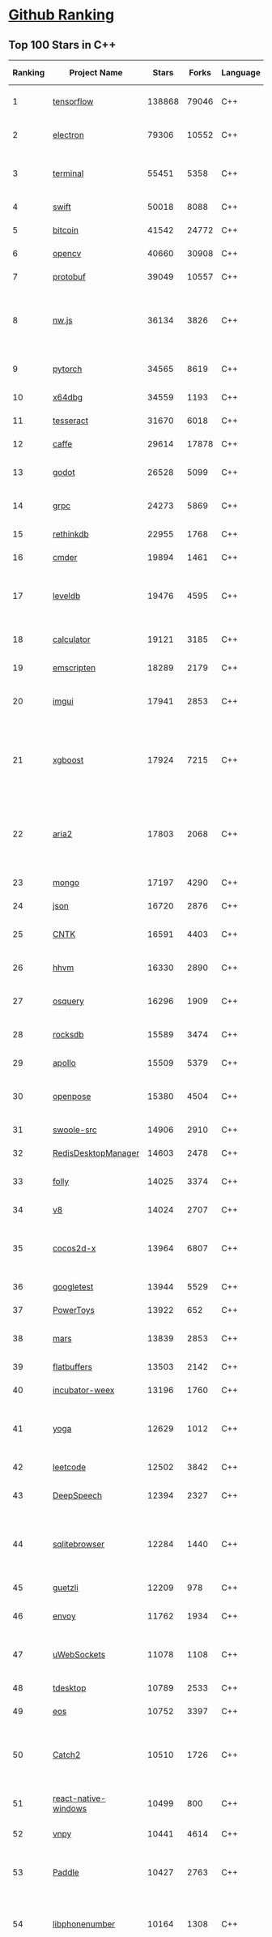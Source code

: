 [Github Ranking](../README.md)
==========

## Top 100 Stars in C\+\+

| Ranking | Project Name | Stars | Forks | Language | Open Issues | Description | Last Commit |
| ------- | ------------ | ----- | ----- | -------- | ----------- | ----------- | ----------- |
| 1 | [tensorflow](https://github.com/tensorflow/tensorflow) | 138868 | 79046 | C++ | 3188 | An Open Source Machine Learning Framework for Everyone | 2019-12-13T10:55:13Z |
| 2 | [electron](https://github.com/electron/electron) | 79306 | 10552 | C++ | 1250 | :electron: Build cross-platform desktop apps with JavaScript, HTML, and CSS | 2019-12-13T09:57:37Z |
| 3 | [terminal](https://github.com/microsoft/terminal) | 55451 | 5358 | C++ | 830 | The new Windows Terminal, and the original Windows console host - all in the same place! | 2019-12-13T01:48:07Z |
| 4 | [swift](https://github.com/apple/swift) | 50018 | 8088 | C++ | 433 | The Swift Programming Language | 2019-12-13T10:40:36Z |
| 5 | [bitcoin](https://github.com/bitcoin/bitcoin) | 41542 | 24772 | C++ | 1089 | Bitcoin Core integration/staging tree | 2019-12-13T10:27:47Z |
| 6 | [opencv](https://github.com/opencv/opencv) | 40660 | 30908 | C++ | 1762 | Open Source Computer Vision Library | 2019-12-13T10:44:54Z |
| 7 | [protobuf](https://github.com/protocolbuffers/protobuf) | 39049 | 10557 | C++ | 816 | Protocol Buffers - Google's data interchange format | 2019-12-13T02:24:45Z |
| 8 | [nw.js](https://github.com/nwjs/nw.js) | 36134 | 3826 | C++ | 753 | Call all Node.js modules directly from DOM/WebWorker and enable a new way of writing applications with all Web technologies. | 2019-12-12T23:23:42Z |
| 9 | [pytorch](https://github.com/pytorch/pytorch) | 34565 | 8619 | C++ | 4741 | Tensors and Dynamic neural networks in Python with strong GPU acceleration | 2019-12-13T10:03:50Z |
| 10 | [x64dbg](https://github.com/x64dbg/x64dbg) | 34559 | 1193 | C++ | 371 | An open-source x64/x32 debugger for windows. | 2019-12-08T09:24:22Z |
| 11 | [tesseract](https://github.com/tesseract-ocr/tesseract) | 31670 | 6018 | C++ | 253 | Tesseract Open Source OCR Engine (main repository) | 2019-12-13T08:52:19Z |
| 12 | [caffe](https://github.com/BVLC/caffe) | 29614 | 17878 | C++ | 1084 | Caffe: a fast open framework for deep learning. | 2019-12-12T09:30:11Z |
| 13 | [godot](https://github.com/godotengine/godot) | 26528 | 5099 | C++ | 5917 | Godot Engine – Multi-platform 2D and 3D game engine | 2019-12-13T10:56:12Z |
| 14 | [grpc](https://github.com/grpc/grpc) | 24273 | 5869 | C++ | 989 | The C based gRPC (C++, Python, Ruby, Objective-C, PHP, C#) | 2019-12-13T08:58:03Z |
| 15 | [rethinkdb](https://github.com/rethinkdb/rethinkdb) | 22955 | 1768 | C++ | 1442 | The open-source database for the realtime web. | 2019-12-13T06:53:31Z |
| 16 | [cmder](https://github.com/cmderdev/cmder) | 19894 | 1461 | C++ | 9 | Lovely console emulator package for Windows | 2019-12-05T18:23:38Z |
| 17 | [leveldb](https://github.com/google/leveldb) | 19476 | 4595 | C++ | 130 | LevelDB is a fast key-value storage library written at Google that provides an ordered mapping from string keys to string values. | 2019-12-12T12:40:48Z |
| 18 | [calculator](https://github.com/microsoft/calculator) | 19121 | 3185 | C++ | 139 | Windows Calculator: A simple yet powerful calculator that ships with Windows | 2019-12-13T04:27:26Z |
| 19 | [emscripten](https://github.com/emscripten-core/emscripten) | 18289 | 2179 | C++ | 744 | Emscripten: An LLVM-to-Web Compiler | 2019-12-13T08:33:40Z |
| 20 | [imgui](https://github.com/ocornut/imgui) | 17941 | 2853 | C++ | 458 | Dear ImGui: Bloat-free Immediate Mode Graphical User interface for C++ with minimal dependencies | 2019-12-13T11:00:03Z |
| 21 | [xgboost](https://github.com/dmlc/xgboost) | 17924 | 7215 | C++ | 215 | Scalable, Portable and Distributed Gradient Boosting (GBDT, GBRT or GBM) Library,  for Python, R, Java, Scala, C++ and more. Runs on single machine, Hadoop, Spark, Flink and DataFlow | 2019-12-13T10:58:50Z |
| 22 | [aria2](https://github.com/aria2/aria2) | 17803 | 2068 | C++ | 650 | aria2 is a lightweight multi-protocol & multi-source, cross platform download utility operated in command-line. It supports HTTP/HTTPS, FTP, SFTP, BitTorrent and Metalink. | 2019-11-25T12:52:11Z |
| 23 | [mongo](https://github.com/mongodb/mongo) | 17197 | 4290 | C++ | 41 | The MongoDB Database | 2019-12-13T03:48:42Z |
| 24 | [json](https://github.com/nlohmann/json) | 16720 | 2876 | C++ | 31 | JSON for Modern C++ | 2019-12-02T09:19:01Z |
| 25 | [CNTK](https://github.com/microsoft/CNTK) | 16591 | 4403 | C++ | 798 | Microsoft Cognitive Toolkit (CNTK), an open source deep-learning toolkit | 2019-12-13T05:31:31Z |
| 26 | [hhvm](https://github.com/facebook/hhvm) | 16330 | 2890 | C++ | 870 | A virtual machine for executing programs written in Hack. | 2019-12-13T08:02:02Z |
| 27 | [osquery](https://github.com/osquery/osquery) | 16296 | 1909 | C++ | 635 | SQL powered operating system instrumentation, monitoring, and analytics. | 2019-12-13T02:06:19Z |
| 28 | [rocksdb](https://github.com/facebook/rocksdb) | 15589 | 3474 | C++ | 410 | A library that provides an embeddable, persistent key-value store for fast storage. | 2019-12-13T10:09:36Z |
| 29 | [apollo](https://github.com/ApolloAuto/apollo) | 15509 | 5379 | C++ | 514 | An open autonomous driving platform | 2019-12-13T08:48:12Z |
| 30 | [openpose](https://github.com/CMU-Perceptual-Computing-Lab/openpose) | 15380 | 4504 | C++ | 39 | OpenPose: Real-time multi-person keypoint detection library for body, face, hands, and foot estimation | 2019-12-08T20:48:59Z |
| 31 | [swoole-src](https://github.com/swoole/swoole-src) | 14906 | 2910 | C++ | 56 | 🚀 Coroutine-based concurrency library for PHP | 2019-12-12T08:46:17Z |
| 32 | [RedisDesktopManager](https://github.com/uglide/RedisDesktopManager) | 14603 | 2478 | C++ | 37 | :wrench: Cross-platform GUI management tool for Redis | 2019-12-04T14:34:59Z |
| 33 | [folly](https://github.com/facebook/folly) | 14025 | 3374 | C++ | 199 | An open-source C++ library developed and used at Facebook. | 2019-12-13T07:03:55Z |
| 34 | [v8](https://github.com/v8/v8) | 14024 | 2707 | C++ | 1 | The official mirror of the V8 Git repository | 2019-10-10T17:52:03Z |
| 35 | [cocos2d-x](https://github.com/cocos2d/cocos2d-x) | 13964 | 6807 | C++ | 1377 | Cocos2d-x is a suite of open-source, cross-platform, game-development tools used by millions of developers all over the world. | 2019-12-12T15:52:53Z |
| 36 | [googletest](https://github.com/google/googletest) | 13944 | 5529 | C++ | 140 | Googletest - Google Testing and Mocking Framework | 2019-12-13T10:39:41Z |
| 37 | [PowerToys](https://github.com/microsoft/PowerToys) | 13922 | 652 | C++ | 455 | Windows system utilities to maximize productivity | 2019-12-13T01:12:07Z |
| 38 | [mars](https://github.com/Tencent/mars) | 13839 | 2853 | C++ | 134 | Mars is a cross-platform network component  developed by WeChat. | 2019-12-12T12:09:28Z |
| 39 | [flatbuffers](https://github.com/google/flatbuffers) | 13503 | 2142 | C++ | 242 | FlatBuffers: Memory Efficient Serialization Library | 2019-12-12T02:53:02Z |
| 40 | [incubator-weex](https://github.com/apache/incubator-weex) | 13196 | 1760 | C++ | 103 | Apache Weex (Incubating) | 2019-12-12T08:06:10Z |
| 41 | [yoga](https://github.com/facebook/yoga) | 12629 | 1012 | C++ | 235 | Yoga is a cross-platform layout engine which implements Flexbox. Follow https://twitter.com/yogalayout for updates. | 2019-12-04T09:35:04Z |
| 42 | [leetcode](https://github.com/haoel/leetcode) | 12502 | 3842 | C++ | 52 | LeetCode Problems' Solutions  | 2019-10-29T09:00:59Z |
| 43 | [DeepSpeech](https://github.com/mozilla/DeepSpeech) | 12394 | 2327 | C++ | 99 | A TensorFlow implementation of Baidu's DeepSpeech architecture | 2019-12-12T15:32:56Z |
| 44 | [sqlitebrowser](https://github.com/sqlitebrowser/sqlitebrowser) | 12284 | 1440 | C++ | 384 | Official home of the DB Browser for SQLite (DB4S) project. Previously known as "SQLite Database Browser" and "Database Browser for SQLite". Website at:  | 2019-11-22T11:44:38Z |
| 45 | [guetzli](https://github.com/google/guetzli) | 12209 | 978 | C++ | 119 | Perceptual JPEG encoder | 2019-12-11T14:23:08Z |
| 46 | [envoy](https://github.com/envoyproxy/envoy) | 11762 | 1934 | C++ | 638 | Cloud-native high-performance edge/middle/service proxy | 2019-12-13T10:03:42Z |
| 47 | [uWebSockets](https://github.com/uNetworking/uWebSockets) | 11078 | 1108 | C++ | 21 | Simple, secure & standards compliant web I/O for the most demanding of applications | 2019-12-10T06:17:08Z |
| 48 | [tdesktop](https://github.com/telegramdesktop/tdesktop) | 10789 | 2533 | C++ | 1195 | Telegram Desktop messaging app | 2019-12-10T11:55:25Z |
| 49 | [eos](https://github.com/EOSIO/eos) | 10752 | 3397 | C++ | 283 | An open source smart contract platform  | 2019-12-13T09:15:21Z |
| 50 | [Catch2](https://github.com/catchorg/Catch2) | 10510 | 1726 | C++ | 223 | A modern, C++-native, header-only, test framework for unit-tests, TDD and BDD - using C++11, C++14, C++17 and later (or C++03 on the Catch1.x branch) | 2019-12-09T09:04:47Z |
| 51 | [react-native-windows](https://github.com/microsoft/react-native-windows) | 10499 | 800 | C++ | 352 | A framework for building native Windows apps with React. | 2019-12-13T00:22:47Z |
| 52 | [vnpy](https://github.com/vnpy/vnpy) | 10441 | 4614 | C++ | 34 | 基于Python的开源量化交易平台开发框架 | 2019-12-13T03:01:25Z |
| 53 | [Paddle](https://github.com/PaddlePaddle/Paddle) | 10427 | 2763 | C++ | 1801 | PArallel Distributed Deep LEarning （『飞桨』核心框架，高性能单机、分布式训练和跨平台部署） | 2019-12-13T10:35:25Z |
| 54 | [libphonenumber](https://github.com/google/libphonenumber) | 10164 | 1308 | C++ | 86 | Google's common Java, C++ and JavaScript library for parsing, formatting, and validating international phone numbers. | 2019-12-11T05:29:32Z |
| 55 | [LightGBM](https://github.com/microsoft/LightGBM) | 10123 | 2697 | C++ | 52 | A fast, distributed, high performance gradient boosting (GBT, GBDT, GBRT, GBM or MART) framework based on decision tree algorithms, used for ranking, classification and many other machine learning tasks. | 2019-12-12T20:27:28Z |
| 56 | [notepad-plus-plus](https://github.com/notepad-plus-plus/notepad-plus-plus) | 10066 | 2558 | C++ | 1085 | Notepad++ official repository | 2019-12-12T22:17:43Z |
| 57 | [xbmc](https://github.com/xbmc/xbmc) | 9960 | 5282 | C++ | 627 | Kodi is an award-winning free and open source home theater/media center software and entertainment hub for digital media. With its beautiful interface and powerful skinning engine, it's available for Android, BSD, Linux, macOS, iOS and Windows. | 2019-12-13T08:26:50Z |
| 58 | [Proton](https://github.com/ValveSoftware/Proton) | 9809 | 350 | C++ | 2201 | Compatibility tool for Steam Play based on Wine and additional components | 2019-11-28T12:07:19Z |
| 59 | [foundationdb](https://github.com/apple/foundationdb) | 9643 | 787 | C++ | 419 | FoundationDB - the open source, distributed, transactional key-value store | 2019-12-13T03:53:25Z |
| 60 | [Karabiner-Elements](https://github.com/pqrs-org/Karabiner-Elements) | 9571 | 581 | C++ | 85 | Karabiner-Elements is a powerful utility for keyboard customization on macOS Sierra (10.12) or later. | 2019-12-12T15:36:30Z |
| 61 | [incubator-brpc](https://github.com/apache/incubator-brpc) | 9491 | 2291 | C++ | 217 | Industrial-grade RPC framework used throughout Baidu, with 1,000,000+ instances and thousands kinds of services, called "baidu-rpc" inside Baidu. | 2019-12-13T09:25:06Z |
| 62 | [navicat-keygen](https://github.com/DoubleLabyrinth/navicat-keygen) | 9344 | 2431 | C++ | 28 | A keygen for Navicat | 2019-12-10T19:27:54Z |
| 63 | [AirSim](https://github.com/microsoft/AirSim) | 9297 | 2411 | C++ | 508 | Open source simulator for autonomous vehicles built on Unreal Engine / Unity, from Microsoft AI & Research | 2019-12-12T10:44:09Z |
| 64 | [openage](https://github.com/SFTtech/openage) | 9249 | 900 | C++ | 218 | Free (as in freedom) open source clone of the Age of Empires II engine :rocket: | 2019-12-13T03:50:33Z |
| 65 | [turicreate](https://github.com/apple/turicreate) | 9223 | 920 | C++ | 494 | Turi Create simplifies the development of custom machine learning models. | 2019-12-13T07:46:46Z |
| 66 | [CRYENGINE](https://github.com/CRYTEK/CRYENGINE) | 9207 | 1794 | C++ | 87 | CRYENGINE is a powerful real-time game development platform created by Crytek. | 2019-12-12T14:15:41Z |
| 67 | [hardseed](https://github.com/yangyangwithgnu/hardseed) | 9189 | 1972 | C++ | 35 | SEX IS ZERO (0), so, who wanna be the ONE (1), aha? | 2018-08-25T17:29:23Z |
| 68 | [openalpr](https://github.com/openalpr/openalpr) | 9052 | 2064 | C++ | 447 | Automatic License Plate Recognition library | 2019-12-04T17:41:31Z |
| 69 | [wkhtmltopdf](https://github.com/wkhtmltopdf/wkhtmltopdf) | 8991 | 1260 | C++ | 892 | Convert HTML to PDF using Webkit (QtWebKit) | 2019-11-25T04:41:36Z |
| 70 | [ClickHouse](https://github.com/ClickHouse/ClickHouse) | 8988 | 1615 | C++ | 1222 | ClickHouse is a free analytics DBMS for big data | 2019-12-13T10:50:44Z |
| 71 | [yuzu](https://github.com/yuzu-emu/yuzu) | 8975 | 608 | C++ | 195 | Nintendo Switch Emulator | 2019-12-13T06:12:44Z |
| 72 | [arangodb](https://github.com/arangodb/arangodb) | 8935 | 599 | C++ | 644 | 🥑 ArangoDB is a native multi-model database with flexible data models for documents, graphs, and key-values. Build high performance applications using a convenient SQL-like query language or JavaScript extensions. | 2019-12-13T10:58:16Z |
| 73 | [MMKV](https://github.com/Tencent/MMKV) | 8904 | 951 | C++ | 2 | An efficient, small mobile key-value storage framework developed by WeChat. Works on iOS, Android, macOS and Windows. | 2019-12-13T09:38:56Z |
| 74 | [mosh](https://github.com/mobile-shell/mosh) | 8809 | 557 | C++ | 233 | Mobile Shell | 2019-10-17T14:29:31Z |
| 75 | [Tasmota](https://github.com/arendst/Tasmota) | 8786 | 2070 | C++ | 25 | Alternative firmware for ESP8266 with easy configuration using webUI, OTA updates, automation using timers or rules, expandability and entirely local control over MQTT, HTTP, Serial or KNX | 2019-12-12T21:41:30Z |
| 76 | [napajs](https://github.com/microsoft/napajs) | 8750 | 325 | C++ | 63 | Napa.js: a multi-threaded JavaScript runtime | 2018-10-30T21:08:57Z |
| 77 | [Magisk](https://github.com/topjohnwu/Magisk) | 8651 | 1375 | C++ | 33 | A Magic Mask to Alter Android System Systemless-ly | 2019-12-13T05:37:19Z |
| 78 | [rapidjson](https://github.com/Tencent/rapidjson) | 8629 | 2363 | C++ | 374 | A fast JSON parser/generator for C++ with both SAX/DOM style API | 2019-12-12T17:58:20Z |
| 79 | [interview](https://github.com/huihut/interview) | 8596 | 2756 | C++ | 1 | 📚 C/C++ 技术面试基础知识总结，包括语言、程序库、数据结构、算法、系统、网络、链接装载库等知识及面试经验、招聘、内推等信息。 | 2019-12-02T08:02:40Z |
| 80 | [watchman](https://github.com/facebook/watchman) | 8513 | 671 | C++ | 78 | Watches files and records, or triggers actions, when they change.  | 2019-12-13T10:25:45Z |
| 81 | [faiss](https://github.com/facebookresearch/faiss) | 8397 | 1537 | C++ | 59 | A library for efficient similarity search and clustering of dense vectors. | 2019-12-12T07:10:57Z |
| 82 | [dlib](https://github.com/davisking/dlib) | 8332 | 2480 | C++ | 45 | A toolkit for making real world machine learning and data analysis applications in C++ | 2019-12-06T12:28:33Z |
| 83 | [filament](https://github.com/google/filament) | 8234 | 586 | C++ | 77 | Filament is a real-time physically based rendering engine for Android, iOS, Windows, Linux, macOS and WASM/WebGL | 2019-12-13T05:00:12Z |
| 84 | [horovod](https://github.com/horovod/horovod) | 8128 | 1269 | C++ | 488 | Distributed training framework for TensorFlow, Keras, PyTorch, and Apache MXNet. | 2019-12-13T06:04:04Z |
| 85 | [Tars](https://github.com/TarsCloud/Tars) | 7905 | 1909 | C++ | 47 | Tars is a high-performance RPC framework based on name service and Tars protocol, also integrated administration platform, and implemented hosting-service via flexible schedule. | 2019-12-03T10:28:52Z |
| 86 | [tinyrenderer](https://github.com/ssloy/tinyrenderer) | 7901 | 664 | C++ | 6 | A brief computer graphics / rendering course | 2019-02-20T13:41:57Z |
| 87 | [libfacedetection](https://github.com/ShiqiYu/libfacedetection) | 7852 | 2233 | C++ | 64 | An open source library for face detection in images. The face detection speed can reach 1500FPS.  | 2019-12-06T03:13:18Z |
| 88 | [qBittorrent](https://github.com/qbittorrent/qBittorrent) | 7846 | 1384 | C++ | 2782 | qBittorrent BitTorrent client | 2019-12-12T20:36:42Z |
| 89 | [ncnn](https://github.com/Tencent/ncnn) | 7832 | 2058 | C++ | 159 | ncnn is a high-performance neural network inference framework optimized for the mobile platform | 2019-12-13T08:19:15Z |
| 90 | [simdjson](https://github.com/lemire/simdjson) | 7795 | 430 | C++ | 58 | Parsing gigabytes of JSON per second  | 2019-12-11T20:49:50Z |
| 91 | [robomongo](https://github.com/Studio3T/robomongo) | 7746 | 666 | C++ | 656 | Native cross-platform MongoDB management tool | 2019-09-09T15:41:28Z |
| 92 | [devilution](https://github.com/diasurgical/devilution) | 7683 | 919 | C++ | 83 | Diablo devolved - magic behind the 1996 computer game | 2019-12-13T08:59:55Z |
| 93 | [OpenRCT2](https://github.com/OpenRCT2/OpenRCT2) | 7578 | 860 | C++ | 1388 | An open source re-implementation of RollerCoaster Tycoon 2 🎢 | 2019-12-13T10:42:08Z |
| 94 | [aseprite](https://github.com/aseprite/aseprite) | 7516 | 767 | C++ | 753 | Animated sprite editor & pixel art tool (Windows, macOS, Linux) | 2019-12-12T12:28:40Z |
| 95 | [solidity](https://github.com/ethereum/solidity) | 7483 | 2079 | C++ | 691 | Solidity, the Contract-Oriented Programming Language | 2019-12-13T10:51:45Z |
| 96 | [shadowsocks-qt5](https://github.com/shadowsocks/shadowsocks-qt5) | 7418 | 2276 | C++ | 75 | A cross-platform shadowsocks GUI client | 2019-11-02T19:58:36Z |
| 97 | [zeal](https://github.com/zealdocs/zeal) | 7404 | 573 | C++ | 144 | Offline documentation browser inspired by Dash | 2019-11-24T21:52:33Z |
| 98 | [openFrameworks](https://github.com/openframeworks/openFrameworks) | 7400 | 2357 | C++ | 910 | openFrameworks is a community-developed cross platform toolkit for creative coding in C++. | 2019-12-12T19:06:15Z |
| 99 | [spdlog](https://github.com/gabime/spdlog) | 7395 | 1625 | C++ | 18 | Fast C++ logging library. | 2019-12-12T23:36:33Z |
| 100 | [fmt](https://github.com/fmtlib/fmt) | 7348 | 903 | C++ | 16 | A modern formatting library | 2019-12-12T14:25:35Z |

